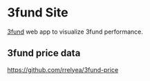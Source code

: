 # 3fund Site
[3fund](https://rrelyea.github.io/3fund) web app to visualize 3fund performance.

## 3fund price data
https://github.com/rrelyea/3fund-price
